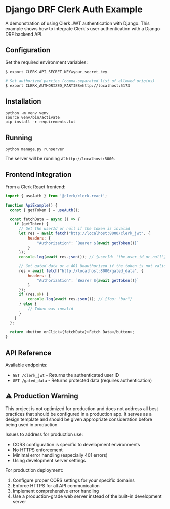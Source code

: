 # Django DRF Clerk Auth Example

A demonstration of using Clerk JWT authentication with Django. This example shows how to integrate Clerk's user authentication with a Django DRF backend API.

## Configuration

Set the required environment variables:

```bash
$ export CLERK_API_SECRET_KEY=your_secret_key

# Set authorized parties (comma-separated list of allowed origins)
$ export CLERK_AUTHORIZED_PARTIES=http://localhost:5173
```


## Installation 

```commandline
python -m venv venv
source venv/bin/activate
pip install -r requirements.txt
```

## Running 

```commandline
python manage.py runserver
```

The server will be running at `http://localhost:8000`.

## Frontend Integration

From a Clerk React frontend:

```javascript
import { useAuth } from '@clerk/clerk-react';

function ApiExample() {
  const { getToken } = useAuth();
  
  const fetchData = async () => {
    if (getToken) {
      // Get the userId or null if the token is invalid
      let res = await fetch("http://localhost:8000/clerk_jwt", {
          headers: {
              "Authorization": `Bearer ${await getToken()}`
          }
      });
      console.log(await res.json()); // {userId: 'the_user_id_or_null'}

      // Get gated data or a 401 Unauthorized if the token is not valid
      res = await fetch("http://localhost:8000/gated_data", {
          headers: {
              "Authorization": `Bearer ${await getToken()}`
          }
      });
      if (res.ok) {
          console.log(await res.json()); // {foo: "bar"}
      } else {
          // Token was invalid
      }
    }
  };
  
  return <button onClick={fetchData}>Fetch Data</button>;
}
```

## API Reference

Available endpoints:

- `GET /clerk_jwt` - Returns the authenticated user ID
- `GET /gated_data` - Returns protected data (requires authentication)


## ⚠️ Production Warning

This project is not optimized for production and does not address all best practices that should be configured in a production app. It serves as a design template and should be given appropriate consideration before being used in production.

Issues to address for production use:
- CORS configuration is specific to development environments
- No HTTPS enforcement
- Minimal error handling (especially 401 errors)
- Using development server settings

For production deployment:
1. Configure proper CORS settings for your specific domains
2. Enforce HTTPS for all API communication
3. Implement comprehensive error handling
4. Use a production-grade web server instead of the built-in development server